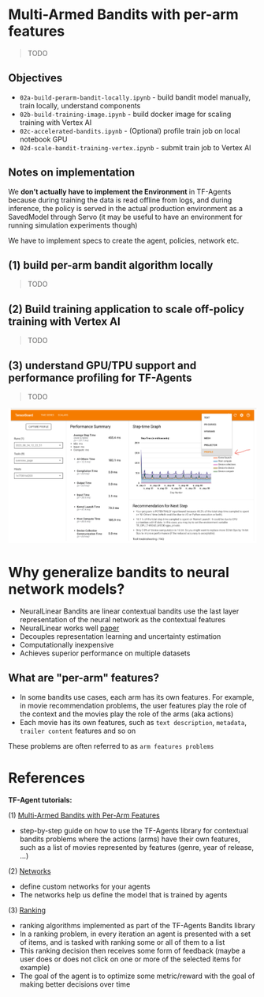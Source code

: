 # Multi-Armed Bandits with per-arm features

> TODO

## Objectives

  * `02a-build-perarm-bandit-locally.ipynb` - build bandit model manually, train locally, understand components
  * `02b-build-training-image.ipynb` - build docker image for scaling training with Vertex AI
  * `02c-accelerated-bandits.ipynb` - (Optional) profile train job on local notebook GPU
  * `02d-scale-bandit-training-vertex.ipynb` - submit train job to Vertex AI
  
## Notes on implementation

We **don’t actually have to implement the Environment** in TF-Agents because during training the data is read offline from logs, and during inference, the policy is served in the actual production environment as a SavedModel through Servo (it may be useful to have an environment for running simulation experiments though)

We have to implement specs to create the agent, policies, network etc. 


## (1) build per-arm bandit algorithm locally

> TODO

## (2) Build training application to scale off-policy training with Vertex AI

> TODO

## (3) understand GPU/TPU support and performance profiling for TF-Agents 

> TODO

![alt text](https://github.com/tottenjordan/tf_vertex_agents/blob/main/imgs/getting_profiler.png)


# Why generalize bandits to neural network models?
* NeuralLinear Bandits are linear contextual bandits use the last layer representation of the neural network as the contextual features
* NeuralLinear works well [paper](https://arxiv.org/pdf/1802.09127.pdf)
* Decouples representation learning and uncertainty estimation
* Computationally inexpensive 
* Achieves superior performance on multiple datasets

## What are "per-arm" features?
* In some bandits use cases, each arm has its own features. For example, in movie recommendation problems, the user features play the role of the context and the movies play the role of the arms (aka actions) 
* Each movie has its own features, such as `text description`, `metadata`, `trailer content` features and so on

These problems are often referred to as `arm features problems`

# References
**TF-Agent tutorials:**

(1) [Multi-Armed Bandits with Per-Arm Features](https://www.tensorflow.org/agents/tutorials/per_arm_bandits_tutorial)

* step-by-step guide on how to use the TF-Agents library for contextual bandits problems where the actions (arms) have their own features, such as a list of movies represented by features (genre, year of release, ...)

(2) [Networks](https://www.tensorflow.org/agents/tutorials/8_networks_tutorial)

* define custom networks for your agents
* The networks help us define the model that is trained by agents

(3) [Ranking](https://www.tensorflow.org/agents/tutorials/ranking_tutorial)

* ranking algorithms implemented as part of the TF-Agents Bandits library 
* In a ranking problem, in every iteration an agent is presented with a set of items, and is tasked with ranking some or all of them to a list
* This ranking decision then receives some form of feedback (maybe a user does or does not click on one or more of the selected items for example)
* The goal of the agent is to optimize some metric/reward with the goal of making better decisions over time